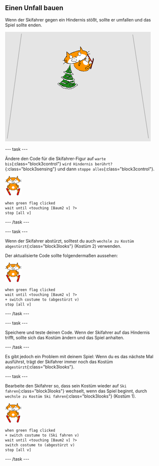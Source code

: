 ## Einen Unfall bauen

Wenn der Skifahrer gegen ein Hindernis stößt, sollte er umfallen und das Spiel sollte enden.

![Skifahrer abgestürzt](images/skier_crash.png)

--- task ---

Ändere den Code für die Skifahrer-Figur auf `warte bis`{:class="block3control"} `wird Hindernis berührt?`{:class="block3sensing"} und dann `stoppe alles`{:class="block3control"}.

![Skifahrer-Figur](images/skier_sprite_small.png)

```blocks3
when green flag clicked
wait until <touching [Baum2 v] ?>
stop [all v]
```

--- /task ---

--- task ---

Wenn der Skifahrer abstürzt, solltest du auch `wechsle zu Kostüm abgestürzt`{:class="block3looks"} (Kostüm 2) verwenden.

Der aktualisierte Code sollte folgendermaßen aussehen:

![Skifahrer-Figur](images/skier_sprite_small.png)

```blocks3
when green flag clicked
wait until <touching [Baum2 v] ?>
+ switch costume to (abgestürzt v)
stop [all v]
```

--- /task ---

--- task ---

Speichere und teste deinen Code. Wenn der Skifahrer auf das Hindernis trifft, sollte sich das Kostüm ändern und das Spiel anhalten.

--- /task ---

Es gibt jedoch ein Problem mit deinem Spiel: Wenn du es das nächste Mal ausführst, trägt der Skifahrer immer noch das Kostüm `abgestürzt`{:class="block3looks"}.

--- task ---

Bearbeite den Skifahrer so, dass sein Kostüm wieder auf `Ski fahren`{:class="block3looks"} wechselt, wenn das Spiel beginnt, durch `wechsle zu Kostüm Ski fahren`{:class="block3looks"} (Kostüm 1).

![Skifahrer-Figur](images/skier_sprite_small.png)

```blocks3
when green flag clicked
+ switch costume to (Ski fahren v)
wait until <touching [Baum2 v] ?>
switch costume to (abgestürzt v)
stop [all v]
```

--- /task ---